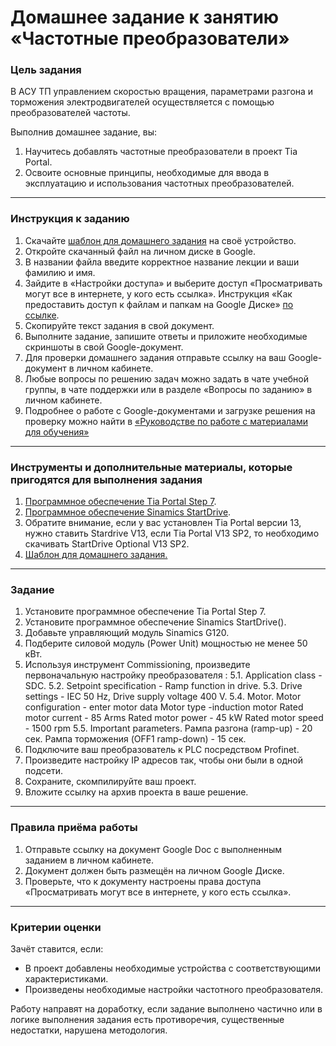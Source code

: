 # Домашнее задание к занятию «Частотные преобразователи»

### Цель задания

В АСУ ТП управлением скоростью вращения, параметрами разгона и торможения электродвигателей осуществляется с помощью преобразователей частоты.

Выполнив домашнее задание, вы:

1. Научитесь добавлять частотные преобразователи в проект Tia Portal.
2. Освоите основные принципы, необходимые для ввода в эксплуатацию и использования частотных преобразователей.


------

### Инструкция к заданию

1. Скачайте [шаблон для домашнего задания](https://u.netology.ru/backend/uploads/lms/content_assets/file/9861/%D0%A8%D0%B0%D0%B1%D0%BB%D0%BE%D0%BD_%D0%B4%D0%BB%D1%8F_%D0%B4%D0%BE%D0%BC%D0%B0%D1%88%D0%BD%D0%B5%D0%B3%D0%BE_%D0%B7%D0%B0%D0%B4%D0%B0%D0%BD%D0%B8%D1%8F__%D0%A7%D0%B0%D1%81%D1%82%D0%BE%D1%82%D0%BD%D1%8B%D0%B5_%D0%BF%D1%80%D0%B5%D0%BE%D0%B1%D1%80%D0%B0%D0%B7%D0%BE%D0%B2%D0%B0%D1%82%D0%B5%D0%BB%D0%B8_-_%D0%A4%D0%B0%D0%BC%D0%B8%D0%BB%D0%B8%D1%8F_%D0%98%D0%BC%D1%8F__%D0%A1%D0%94%D0%95%D0%9B%D0%90%D0%99%D0%A2%D0%95_%D0%9A%D0%9E%D0%9F%D0%98%D0%AE_.docx) на своё устройство.
2. Откройте скачанный файл на личном диске в Google.
3. В названии файла введите корректное название лекции и ваши фамилию и имя.
4. Зайдите в «Настройки доступа» и выберите доступ «Просматривать могут все в интернете, у кого есть ссылка». Инструкция «Как предоставить доступ к файлам и папкам на Google Диске» [по ссылке](https://support.google.com/docs/answer/2494822?hl=ru&co=GENIE.Platform%3DDesktop).
5. Скопируйте текст задания в свой документ.
6. Выполните задание, запишите ответы и приложите необходимые скриншоты в свой Google-документ.
7. Для проверки домашнего задания отправьте ссылку на ваш Google-документ в личном кабинете.
8. Любые вопросы по решению задач можно задать в чате учебной группы, в чате поддержки или в разделе «Вопросы по заданию» в личном кабинете.
9. Подробнее о работе с Google-документами и загрузке решения на проверку можно найти в [«Руководстве по работе с материалами для обучения»](https://l.netology.ru/instruktsiya-po-materialami-dlya-obucheniya)


------

### Инструменты и дополнительные материалы, которые пригодятся для выполнения задания

1. [Программное обеспечение Tia Portal Step 7](https://drive.google.com/drive/folders/1EkJpwrxU6aRDm_8RWyHlbEcwmqq6sTyi).
2. [Программное обеспечение Sinamics StartDrive](https://disk.yandex.ru/d/iUWWqc0MkFm9GA).
3. Обратите внимание, если у вас установлен Tia Portal версии 13, нужно ставить Stardrive V13, если Tia Portal V13 SP2, то необходимо скачивать StartDrive Optional V13 SP2.
4. [Шаблон для домашнего задания.](https://u.netology.ru/backend/uploads/lms/content_assets/file/9861/%D0%A8%D0%B0%D0%B1%D0%BB%D0%BE%D0%BD_%D0%B4%D0%BB%D1%8F_%D0%B4%D0%BE%D0%BC%D0%B0%D1%88%D0%BD%D0%B5%D0%B3%D0%BE_%D0%B7%D0%B0%D0%B4%D0%B0%D0%BD%D0%B8%D1%8F__%D0%A7%D0%B0%D1%81%D1%82%D0%BE%D1%82%D0%BD%D1%8B%D0%B5_%D0%BF%D1%80%D0%B5%D0%BE%D0%B1%D1%80%D0%B0%D0%B7%D0%BE%D0%B2%D0%B0%D1%82%D0%B5%D0%BB%D0%B8_-_%D0%A4%D0%B0%D0%BC%D0%B8%D0%BB%D0%B8%D1%8F_%D0%98%D0%BC%D1%8F__%D0%A1%D0%94%D0%95%D0%9B%D0%90%D0%99%D0%A2%D0%95_%D0%9A%D0%9E%D0%9F%D0%98%D0%AE_.docx)


------

### Задание 

1. Установите программное обеспечение Tia Portal Step 7.
2. Установите программное обеспечение Sinamics StartDrive().
3. Добавьте управляющий модуль Sinamics G120.
4. Подберите силовой модуль (Power Unit) мощностью не менее 50 кВт.
5. Используя инструмент Commissioning, произведите первоначальную настройку преобразователя :
5.1. Application class - SDC.
5.2. Setpoint specification - Ramp function in drive.
5.3. Drive settings - IEC 50 Hz, Drive supply voltage 400 V.
5.4. Motor. 
Motor configuration - enter motor data
Motor type -induction motor
Rated motor current - 85 Arms
Rated motor power - 45 kW
Rated motor speed - 1500 rpm 
5.5. Important parameters. 
Рампа разгона (ramp-up) - 20 сек.
Рампа торможения (OFF1 ramp-down) - 15 сек. 
6. Подключите ваш преобразователь к PLC посредством Profinet.
7. Произведите настройку IP адресов так, чтобы они были в одной подсети.
8. Сохраните, скомпилируйте ваш проект. 
9. Вложите ссылку на архив проекта в ваше решение.


------

### Правила приёма работы

1. Отправьте ссылку на документ Google Doc с выполненным заданием в личном кабинете.
2. Документ должен быть размещён на личном Google Диске.
3. Проверьте, что к документу настроены права доступа «Просматривать могут все в интернете, у кого есть ссылка».


------

### Критерии оценки
Зачёт ставится, если:  

- В проект добавлены необходимые устройства с соответствующими характеристиками.
- Произведены необходимые настройки частотного преобразователя.

Работу направят на доработку, если задание выполнено частично или в логике выполнения задания есть противоречия, существенные недостатки, нарушена методология.
